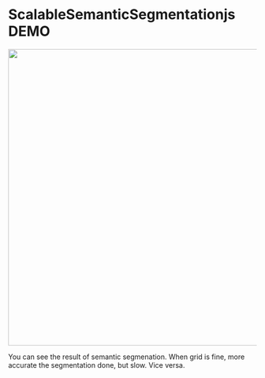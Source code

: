 ScalableSemanticSegmentationjs DEMO
===

<p align="center">
<img src="./doc/movie.gif" width="600" />
</p>


You can see the result of semantic segmenation. 
When grid is fine, more accurate the segmentation done, but slow. Vice versa.
